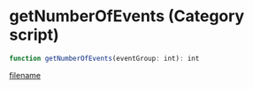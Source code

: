 # getNumberOfEvents (Category script)

```js
function getNumberOfEvents(eventGroup: int): int
```

[filename](getNumberOfEvents_m.md ':include')